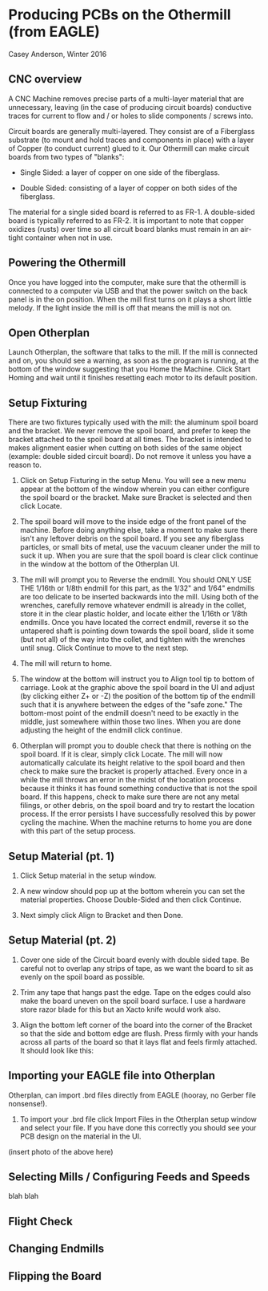 # Producing PCBs on the Othermill (from EAGLE)
Casey Anderson, Winter 2016

## CNC overview

A CNC Machine removes precise parts of a multi-layer material that are unnecessary, leaving (in the case of producing circuit boards) conductive traces for current to flow and / or holes to slide components / screws into.

<blah blah something about endmills and changing them>

Circuit boards are generally multi-layered. They consist are of a  Fiberglass substrate (to mount and hold traces and components in place) with a layer of Copper (to conduct current) glued to it. Our Othermill can make circuit boards from two types of "blanks":

* Single Sided: a layer of copper on one side of the fiberglass.

* Double Sided: consisting of a layer of copper on both sides of the fiberglass.

The material for a single sided board is referred to as FR-1. A double-sided board is typically referred to as FR-2. It is important to note that copper oxidizes (rusts) over time so all circuit board blanks must remain in an air-tight container when not in use.


## Powering the Othermill

Once you have logged into the computer, make sure that the othermill is connected to a computer via USB and that the power switch on the back panel is in the on position. When the mill first turns on it plays a short little melody. If the light inside the mill is off that means the mill is not on.


## Open Otherplan

Launch Otherplan, the software that talks to the mill. If the mill is connected and on, you should see a warning, as soon as the program is running, at the bottom of the window suggesting that you Home the Machine. Click Start Homing and wait until it finishes resetting each motor to its default position.


## Setup Fixturing

There are two fixtures typically used with the mill: the aluminum spoil board and the bracket. We never remove the spoil board, and prefer to keep the bracket attached to the spoil board at all times. The bracket is intended to makes alignment easier when cutting on both sides of the same object (example: double sided circuit board). Do not remove it unless you have a reason to.

1. Click on Setup Fixturing in the setup Menu. You will see a new menu appear at the bottom of the window wherein you can either configure the spoil board or the bracket. Make sure Bracket is selected and then click Locate.

2. The spoil board will move to the inside edge of the front panel of the machine. Before doing anything else, take a moment to make sure there isn't any leftover debris on the spoil board. If you see any fiberglass particles, or small bits of metal, use the vacuum cleaner under the mill to suck it up. When you are sure that the spoil board is clear click continue in the window at the bottom of the Otherplan UI.

3. The mill will prompt you to Reverse the endmill. You should ONLY USE THE 1/16th or 1/8th endmill for this part, as the 1/32" and 1/64" endmills are too delicate to be inserted backwards into the mill. Using both of the wrenches, carefully remove whatever endmill is already in the collet, store it in the clear plastic holder, and locate either the 1/16th or 1/8th endmills. Once you have located the correct endmill, reverse it so the untapered shaft is pointing down towards the spoil board, slide it some (but not all) of the way into the collet, and tighten with the wrenches until snug. Click Continue to move to the next step.

4. The mill will return to home.

5. The window at the bottom will instruct you to Align tool tip to bottom of carriage. Look at the graphic above the spoil board in the UI and adjust (by clicking either Z+ or -Z) the position of the bottom tip of the endmill such that it is anywhere between the edges of the "safe zone." The bottom-most point of the endmill doesn't need to be exactly in the middle, just somewhere within those two lines. When you are done adjusting the height of the endmill click continue.

6. Otherplan will prompt you to double check that there is nothing on the spoil board. If it is clear, simply click Locate. The mill will now automatically calculate its height relative to the spoil board and then check to make sure the bracket is properly attached. Every once in a while the mill throws an error in the midst of the location process because it thinks it has found something conductive that is not the spoil board. If this happens, check to make sure there are not any metal filings, or other debris, on the spoil board and try to restart the location process. If the error persists I have successfully resolved this by power cycling the machine. When the machine returns to home you are done with this part of the setup process.


## Setup Material (pt. 1)

1. Click Setup material in the setup window.

2. A new window should pop up at the bottom wherein you can set the material properties. Choose Double-Sided and then click Continue.

3. Next simply click Align to Bracket and then Done.


## Setup Material (pt. 2)

1. Cover one side of the Circuit board evenly with double sided tape. Be careful not to overlap any strips of tape, as we want the board to sit as evenly on the spoil board as possible.

2. Trim any tape that hangs past the edge. Tape on the edges could also make the board uneven on the spoil board surface. I use a hardware store razor blade for this but an Xacto knife would work also.

3. Align the bottom left corner of the board into the corner of the Bracket so that the side and bottom edge are flush. Press firmly with your hands across all parts of the board so that it lays flat and feels firmly attached. It should look like this:

<insert photo here>


## Importing your EAGLE file into Otherplan

 Otherplan, can import .brd files directly from EAGLE (hooray, no Gerber file nonsense!).

 1. To import your .brd file click Import Files in the Otherplan setup window and select your file. If you have done this correctly you should see your PCB design on the material in the UI.

 (insert photo of the above here)



## Selecting Mills / Configuring Feeds and Speeds

blah blah


## Flight Check


## Changing Endmills

## Flipping the Board
